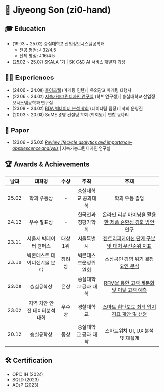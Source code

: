 # 👋 Jiyeong Son (zi0-hand)


## 🎓 Education
- (19.03 ~ 25.02) 숭실대학교 산업정보시스템공학과 
	- 전공 평점: 4.32/4.5
	- 전체 평점: 4.16/4.5
- (25.02 ~ 25.07) SKALA 1기 | SK C&C AI 서비스 개발자 과정 


## 🏃‍♂️ Experiences
- (24.06 ~ 24.08) [올이즈웰](https://alliswell.co.kr/) (마케팅 인턴) | 옥외광고 마케팅 대행사 
- (22.06 ~ 24.02) [지속가능그린디자인 연구실](https://www.sgdlab.net/) (학부 연구생) | 숭실대학교 산업정보시스템공학과 연구실 
- (23.08 ~ 24.02) [BDA 빅데이터 분석 학회](https://bdaprogram.oopy.io/) (데이터팀 팀장) | 학회 운영진 
- (20.03 ~ 20.08) SoME 경영 컨설팅 학회 (학회원) | 연합 동아리 


## 📑 Paper
- (23.06 ~ 25.03) *[Review lifecycle analytics and importance–obsolescence analysis](https://www.sciencedirect.com/science/article/pii/S0969698925000840)* | 지속가능그린디자인 연구실


## 🏆 Awards & Achievements
|**날짜**|**대회명**|**수상**|**주최**|**주제**|
|:--:|:--:|:--:|:--:|:--:|
|25.02|학과 우등상|-|숭실대학교 공과대학|학과 우등 졸업
|24.12|우수 발표상|-|한국전과정평가학회|[온라인 리뷰 마이닝을 활용한 제품 순환성 강화 방안 연구](https://github.com/zi0-hand/sgdlab-product-circularity-research)
|23.11|서울시 빅데이터 캠퍼스|대상 1위|서울특별시|[젠트리피케이션 단계 구분 및 대처 우선순위 지표](https://github.com/zi0-hand/bigdata-seoul-competition)
|23.10|빅콘테스트 데이터신기술 분야|장려상|빅콘테스트운영위원회|[소상공인 경영 위기 결정 요인 분석](https://github.com/zi0-hand/bigcontest-competition)
|23.08|숭실공학상|은상|숭실대학교 공과 대학|[RFM을 통한 고객 세분화 및 이탈 고객 예측](https://github.com/zi0-hand/capstone-design-project)
|23.02|지역 치안 안전 데이터분석 대회|우수상|경찰대학교|[스마트 횡단보도 최적 입지 지표 제안 및 선정](https://github.com/zi0-hand/policing-big-data-competition)
|20.12|숭실공학상|동상|숭실대학교 공과 대학|스마트워치 UI, UX 분석 및 재설계



## 🛠️ Certification 
- OPIC IH (2024)
- SQLD (2023)
- ADsP (2023) 

